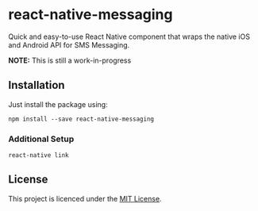 # react-native-messaging

Quick and easy-to-use React Native component that wraps the native iOS and Android API for SMS Messaging.

__NOTE:__ This is still a work-in-progress

## Installation

Just install the package using:

```
npm install --save react-native-messaging
```

### Additional Setup

```
react-native link
```


## License

This project is licenced under the [MIT License](http://opensource.org/licenses/mit-license.html).
